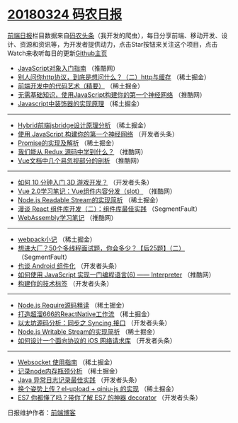 # [20180324 码农日报](https://toutiao.qdkfweb.cn/date/2018/03/24)

[前端日报](https://qdkfweb.cn/c/news)栏目数据来自[码农头条](https://toutiao.qdkfweb.cn/)（我开发的爬虫），每日分享前端、移动开发、设计、资源和资讯等，为开发者提供动力，点击Star按钮来关注这个项目，点击Watch来收听每日的更新[Github主页](https://github.com/kujian/frontendDaily)
* [JavaScript对象入门指南](https://toutiao.qdkfweb.cn/68261.html) （推酷网）
* [别人问你http协议，到底是想问什么？（二）http与缓存](https://toutiao.qdkfweb.cn/68187.html) （稀土掘金）
* [前端开发中的代码艺术（精要）](https://toutiao.qdkfweb.cn/68190.html) （稀土掘金）
* [无需基础知识，使用JavaScript构建你的第一个神经网络](https://toutiao.qdkfweb.cn/68259.html) （推酷网）
* [Javascript中装饰器的实现原理](https://toutiao.qdkfweb.cn/68194.html) （稀土掘金）

***
* [Hybrid前端jsbridge设计原理分析](https://toutiao.qdkfweb.cn/68195.html) （稀土掘金）
* [使用 JavaScript 构建你的第一个神经网络](https://toutiao.qdkfweb.cn/68207.html) （开发者头条）
* [Promise的实现及解析](https://toutiao.qdkfweb.cn/68197.html) （稀土掘金）
* [我们能从 Redux 源码中学到什么？](https://toutiao.qdkfweb.cn/68257.html) （推酷网）
* [Vue文档中几个易忽视部分的剖析](https://toutiao.qdkfweb.cn/68258.html) （推酷网）

***
* [如何 10 分钟入门 3D 游戏开发？](https://toutiao.qdkfweb.cn/68216.html) （开发者头条）
* [Vue 2.0学习笔记：Vue组件内容分发（slot）](https://toutiao.qdkfweb.cn/68253.html) （推酷网）
* [Node.js Readable Stream的实现简析](https://toutiao.qdkfweb.cn/68185.html) （稀土掘金）
* [漫谈 React 组件库开发（二）：组件库最佳实践](https://toutiao.qdkfweb.cn/68177.html) （SegmentFault）
* [WebAssembly学习笔记](https://toutiao.qdkfweb.cn/68256.html) （推酷网）

***
* [webpack小记](https://toutiao.qdkfweb.cn/68192.html) （稀土掘金）
* [想进大厂？50个多线程面试题，你会多少？【后25题】（二）](https://toutiao.qdkfweb.cn/68181.html) （SegmentFault）
* [也谈 Android 组件化](https://toutiao.qdkfweb.cn/68214.html) （开发者头条）
* [如何使用 JavaScript 实现一门编程语言(6) —— Interpreter](https://toutiao.qdkfweb.cn/68260.html) （推酷网）
* [构建你的技术标签](https://toutiao.qdkfweb.cn/68205.html) （开发者头条）

***
* [Node.js Require源码粗读](https://toutiao.qdkfweb.cn/68183.html) （稀土掘金）
* [打造超溜666的ReactNative工作流](https://toutiao.qdkfweb.cn/68270.html) （稀土掘金）
* [以太坊源码分析：同步之 Syncing 接口](https://toutiao.qdkfweb.cn/68206.html) （开发者头条）
* [Node.js Writable Stream的实现简析](https://toutiao.qdkfweb.cn/68184.html) （稀土掘金）
* [如何设计一个面向协议的 iOS 网络请求库](https://toutiao.qdkfweb.cn/68217.html) （开发者头条）

***
* [Websocket 使用指南](https://toutiao.qdkfweb.cn/68271.html) （稀土掘金）
* [记录node内存瓶颈分析](https://toutiao.qdkfweb.cn/68191.html) （稀土掘金）
* [Java 异常日志记录最佳实践](https://toutiao.qdkfweb.cn/68201.html) （开发者头条）
* [换个姿势上传？el-upload + qiniu-js 的实现](https://toutiao.qdkfweb.cn/68272.html) （稀土掘金）
* [ES7 你都懂了吗？带你了解 ES7 的神器 decorator](https://toutiao.qdkfweb.cn/68208.html) （开发者头条）

日报维护作者：[前端博客](https://qdkfweb.cn/) 